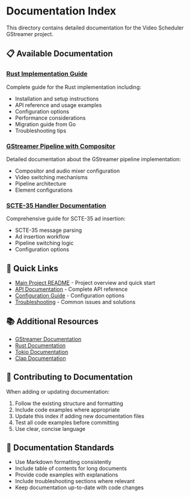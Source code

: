 # Documentation Index

This directory contains detailed documentation for the Video Scheduler GStreamer project.

## 📋 Available Documentation

### [Rust Implementation Guide](README_RUST.md)
Complete guide for the Rust implementation including:
- Installation and setup instructions
- API reference and usage examples
- Configuration options
- Performance considerations
- Migration guide from Go
- Troubleshooting tips

### [GStreamer Pipeline with Compositor](README_COMPOSITOR.md)
Detailed documentation about the GStreamer pipeline implementation:
- Compositor and audio mixer configuration
- Video switching mechanisms
- Pipeline architecture
- Element configurations

### [SCTE-35 Handler Documentation](README_SCTE35.md)
Comprehensive guide for SCTE-35 ad insertion:
- SCTE-35 message parsing
- Ad insertion workflow
- Pipeline switching logic
- Configuration options

## 🚀 Quick Links

- [Main Project README](../README.md) - Project overview and quick start
- [API Documentation](README_RUST.md#api-reference) - Complete API reference
- [Configuration Guide](README_RUST.md#configuration) - Configuration options
- [Troubleshooting](README_RUST.md#troubleshooting) - Common issues and solutions

## 📚 Additional Resources

- [GStreamer Documentation](https://gstreamer.freedesktop.org/documentation/)
- [Rust Documentation](https://doc.rust-lang.org/)
- [Tokio Documentation](https://tokio.rs/tokio/tutorial)
- [Clap Documentation](https://docs.rs/clap/latest/clap/)

## 🤝 Contributing to Documentation

When adding or updating documentation:

1. Follow the existing structure and formatting
2. Include code examples where appropriate
3. Update this index if adding new documentation files
4. Test all code examples before committing
5. Use clear, concise language

## 📝 Documentation Standards

- Use Markdown formatting consistently
- Include table of contents for long documents
- Provide code examples with explanations
- Include troubleshooting sections where relevant
- Keep documentation up-to-date with code changes
